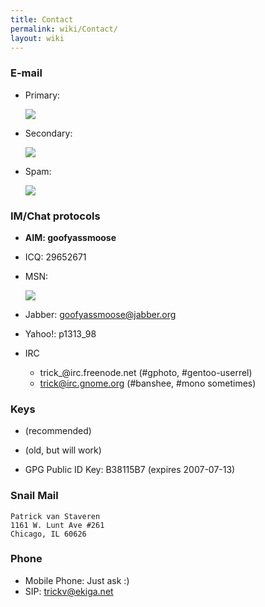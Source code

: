 ```yaml
---
title: Contact
permalink: wiki/Contact/
layout: wiki
---
```


### E-mail

-   Primary:
    <html>
    <img src="http://www.trick.vanstaveren.us/inc/textimage.php?text=trick@vanstaveren.us&size=10">

    </html>
-   Secondary:
    <html>
    <img src="http://www.trick.vanstaveren.us/inc/textimage.php?text=pvanstav@cs.wmich.edu&size=10">

    </html>
-   Spam:
    <html>
    <img src="http://www.trick.vanstaveren.us/inc/textimage.php?text=junk@trick.vanstaveren.us&size=10">

    </html>

### IM/Chat protocols

-   **AIM: goofyassmoose**
-   ICQ: 29652671
-   MSN:
    <html>
    <img src="http://www.trick.vanstaveren.us/inc/textimage.php?text=p_vanstaveren@hotmail.com&size=10">

    </html>
-   Jabber: goofyassmoose@jabber.org
-   Yahoo!: p1313\_98
-   IRC
    -   trick\_@irc.freenode.net (\#gphoto, \#gentoo-userrel)
    -   trick@irc.gnome.org (\#banshee, \#mono sometimes)

### Keys

-   (recommended)

-   (old, but will work)

-   GPG Public ID Key: B38115B7 (expires 2007-07-13)

### Snail Mail

`Patrick van Staveren`  
`1161 W. Lunt Ave #261`  
`Chicago, IL 60626`

### Phone

-   Mobile Phone: Just ask :)
-   SIP: trickv@ekiga.net

